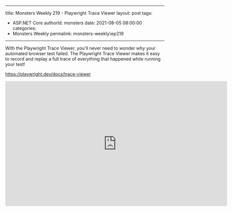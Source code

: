 
---
title: Monsters Weekly 219 -  Playwright Trace Viewer
layout: post
tags: 
  - ASP.NET Core
authorId: monsters
date: 2021-08-05 08:00:00
categories:
  - Monsters Weekly
permalink: monsters-weekly\ep219
---

With the Playwright Trace Viewer, you'll never need to wonder why your automated browser test failed. The Playwright Trace Viewer makes it easy to record and replay a full trace of everything that happened while running your test!

https://playwright.dev/docs/trace-viewer

<iframe width="702" height="395" src="https://www.youtube.com/embed/A_uvbTFctN4" frameborder="0" allow="accelerometer; autoplay; encrypted-media; gyroscope; picture-in-picture" allowfullscreen></iframe>
